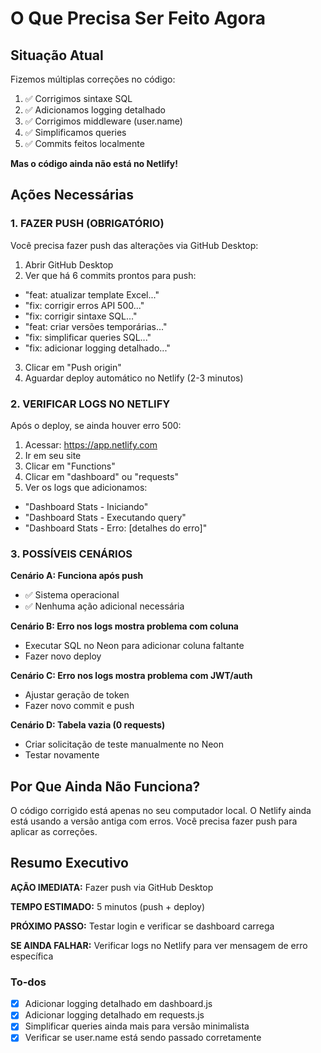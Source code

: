 <!-- 320f60a0-7d0c-47eb-a8fe-7987a8b45e55 b999b665-6ca7-4542-8335-0e0096f12339 -->
# O Que Precisa Ser Feito Agora

## Situação Atual

Fizemos múltiplas correções no código:

1. ✅ Corrigimos sintaxe SQL
2. ✅ Adicionamos logging detalhado
3. ✅ Corrigimos middleware (user.name)
4. ✅ Simplificamos queries
5. ✅ Commits feitos localmente

**Mas o código ainda não está no Netlify!**

## Ações Necessárias

### 1. FAZER PUSH (OBRIGATÓRIO)

Você precisa fazer push das alterações via GitHub Desktop:

1. Abrir GitHub Desktop
2. Ver que há 6 commits prontos para push:

- "feat: atualizar template Excel..."
- "fix: corrigir erros API 500..."
- "fix: corrigir sintaxe SQL..."
- "feat: criar versões temporárias..."
- "fix: simplificar queries SQL..."
- "fix: adicionar logging detalhado..."

3. Clicar em "Push origin"
4. Aguardar deploy automático no Netlify (2-3 minutos)

### 2. VERIFICAR LOGS NO NETLIFY

Após o deploy, se ainda houver erro 500:

1. Acessar: https://app.netlify.com
2. Ir em seu site
3. Clicar em "Functions"
4. Clicar em "dashboard" ou "requests"
5. Ver os logs que adicionamos:

- "Dashboard Stats - Iniciando"
- "Dashboard Stats - Executando query"
- "Dashboard Stats - Erro: [detalhes do erro]"

### 3. POSSÍVEIS CENÁRIOS

**Cenário A: Funciona após push**

- ✅ Sistema operacional
- ✅ Nenhuma ação adicional necessária

**Cenário B: Erro nos logs mostra problema com coluna**

- Executar SQL no Neon para adicionar coluna faltante
- Fazer novo deploy

**Cenário C: Erro nos logs mostra problema com JWT/auth**

- Ajustar geração de token
- Fazer novo commit e push

**Cenário D: Tabela vazia (0 requests)**

- Criar solicitação de teste manualmente no Neon
- Testar novamente

## Por Que Ainda Não Funciona?

O código corrigido está apenas no seu computador local. O Netlify ainda está usando a versão antiga com erros. Você precisa fazer push para aplicar as correções.

## Resumo Executivo

**AÇÃO IMEDIATA:** Fazer push via GitHub Desktop

**TEMPO ESTIMADO:** 5 minutos (push + deploy)

**PRÓXIMO PASSO:** Testar login e verificar se dashboard carrega

**SE AINDA FALHAR:** Verificar logs no Netlify para ver mensagem de erro específica

### To-dos

- [x] Adicionar logging detalhado em dashboard.js
- [x] Adicionar logging detalhado em requests.js
- [x] Simplificar queries ainda mais para versão minimalista
- [x] Verificar se user.name está sendo passado corretamente
